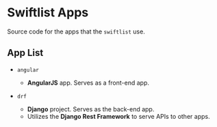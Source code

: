 # Swiftlist Apps

Source code for the apps that the `swiftlist` use.

## App List
- `angular`
    - **AngularJS** app. Serves as a front-end app.

- `drf`
    - **Django** project. Serves as the back-end app.
    - Utilizes the **Django Rest Framework** to serve APIs to other apps.